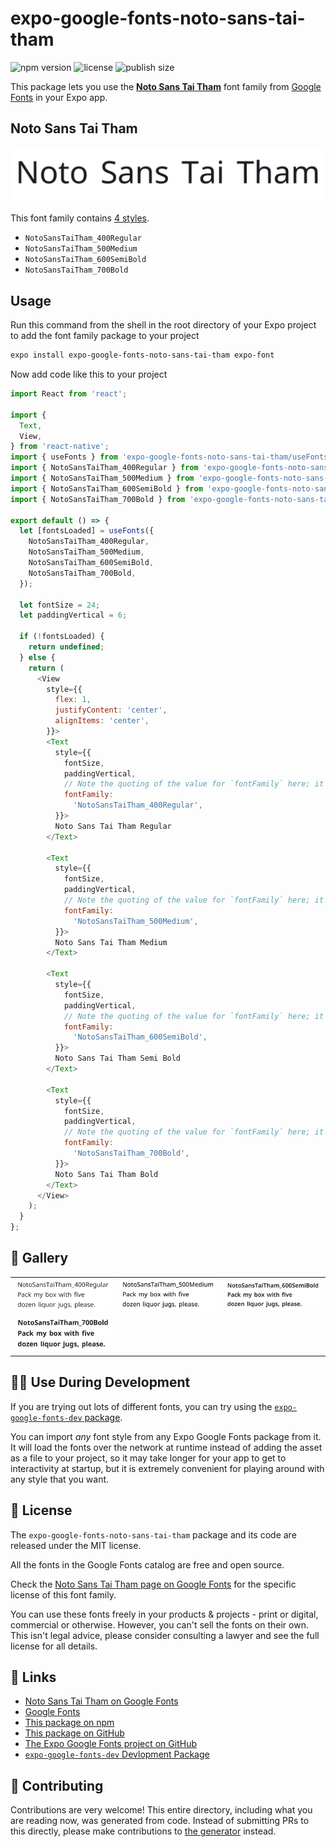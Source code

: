 # expo-google-fonts-noto-sans-tai-tham

![npm version](https://flat.badgen.net/npm/v/expo-google-fonts-noto-sans-tai-tham)
![license](https://flat.badgen.net/github/license/expo/google-fonts)
![publish size](https://flat.badgen.net/packagephobia/install/expo-google-fonts-noto-sans-tai-tham)

This package lets you use the [**Noto Sans Tai Tham**](https://fonts.google.com/specimen/Noto+Sans+Tai+Tham) font family from [Google Fonts](https://fonts.google.com/) in your Expo app.

## Noto Sans Tai Tham

![Noto Sans Tai Tham](./font-family.png)

This font family contains [4 styles](#-gallery).

- `NotoSansTaiTham_400Regular`
- `NotoSansTaiTham_500Medium`
- `NotoSansTaiTham_600SemiBold`
- `NotoSansTaiTham_700Bold`

## Usage

Run this command from the shell in the root directory of your Expo project to add the font family package to your project
```sh
expo install expo-google-fonts-noto-sans-tai-tham expo-font
```

Now add code like this to your project
```js
import React from 'react';

import {
  Text,
  View,
} from 'react-native';
import { useFonts } from 'expo-google-fonts-noto-sans-tai-tham/useFonts';
import { NotoSansTaiTham_400Regular } from 'expo-google-fonts-noto-sans-tai-tham/400Regular';
import { NotoSansTaiTham_500Medium } from 'expo-google-fonts-noto-sans-tai-tham/500Medium';
import { NotoSansTaiTham_600SemiBold } from 'expo-google-fonts-noto-sans-tai-tham/600SemiBold';
import { NotoSansTaiTham_700Bold } from 'expo-google-fonts-noto-sans-tai-tham/700Bold';

export default () => {
  let [fontsLoaded] = useFonts({
    NotoSansTaiTham_400Regular,
    NotoSansTaiTham_500Medium,
    NotoSansTaiTham_600SemiBold,
    NotoSansTaiTham_700Bold,
  });

  let fontSize = 24;
  let paddingVertical = 6;

  if (!fontsLoaded) {
    return undefined;
  } else {
    return (
      <View
        style={{
          flex: 1,
          justifyContent: 'center',
          alignItems: 'center',
        }}>
        <Text
          style={{
            fontSize,
            paddingVertical,
            // Note the quoting of the value for `fontFamily` here; it expects a string!
            fontFamily:
              'NotoSansTaiTham_400Regular',
          }}>
          Noto Sans Tai Tham Regular
        </Text>

        <Text
          style={{
            fontSize,
            paddingVertical,
            // Note the quoting of the value for `fontFamily` here; it expects a string!
            fontFamily:
              'NotoSansTaiTham_500Medium',
          }}>
          Noto Sans Tai Tham Medium
        </Text>

        <Text
          style={{
            fontSize,
            paddingVertical,
            // Note the quoting of the value for `fontFamily` here; it expects a string!
            fontFamily:
              'NotoSansTaiTham_600SemiBold',
          }}>
          Noto Sans Tai Tham Semi Bold
        </Text>

        <Text
          style={{
            fontSize,
            paddingVertical,
            // Note the quoting of the value for `fontFamily` here; it expects a string!
            fontFamily:
              'NotoSansTaiTham_700Bold',
          }}>
          Noto Sans Tai Tham Bold
        </Text>
      </View>
    );
  }
};

```

## 🔡 Gallery


||||
|-|-|-|
|![NotoSansTaiTham_400Regular](.//400Regular/NotoSansTaiTham_400Regular.ttf.png)|![NotoSansTaiTham_500Medium](.//500Medium/NotoSansTaiTham_500Medium.ttf.png)|![NotoSansTaiTham_600SemiBold](.//600SemiBold/NotoSansTaiTham_600SemiBold.ttf.png)||
|![NotoSansTaiTham_700Bold](.//700Bold/NotoSansTaiTham_700Bold.ttf.png)||||


## 👩‍💻 Use During Development

If you are trying out lots of different fonts, you can try using the [`expo-google-fonts-dev` package](https://github.com/freeboub/google-fonts/tree/master/font-packages/dev#readme).

You can import *any* font style from any Expo Google Fonts package from it. It will load the fonts
over the network at runtime instead of adding the asset as a file to your project, so it may take longer
for your app to get to interactivity at startup, but it is extremely convenient
for playing around with any style that you want.

## 📖 License

The `expo-google-fonts-noto-sans-tai-tham` package and its code are released under the MIT license.

All the fonts in the Google Fonts catalog are free and open source.

Check the [Noto Sans Tai Tham page on Google Fonts](https://fonts.google.com/specimen/Noto+Sans+Tai+Tham) for the specific license of this font family.

You can use these fonts freely in your products & projects - print or digital, commercial or otherwise. However, you can't sell the fonts on their own. This isn't legal advice, please consider consulting a lawyer and see the full license for all details.

## 🔗 Links

- [Noto Sans Tai Tham on Google Fonts](https://fonts.google.com/specimen/Noto+Sans+Tai+Tham)
- [Google Fonts](https://fonts.google.com/)
- [This package on npm](https://www.npmjs.com/package/expo-google-fonts-noto-sans-tai-tham)
- [This package on GitHub](https://github.com/freeboub/google-fonts/tree/master/font-packages/noto-sans-tai-tham)
- [The Expo Google Fonts project on GitHub](https://github.com/freeboub/google-fonts)
- [`expo-google-fonts-dev` Devlopment Package](https://github.com/freeboub/google-fonts/tree/master/font-packages/dev)

## 🤝 Contributing

Contributions are very welcome! This entire directory, including what you are reading now, was generated from code. Instead of submitting PRs to this directly, please make contributions to [the generator](https://github.com/freeboub/google-fonts/tree/master/packages/generator) instead.
